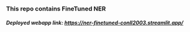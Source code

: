 ### This repo contains FineTuned NER
##### Deployed webapp link: https://ner-finetuned-conll2003.streamlit.app/
